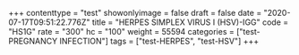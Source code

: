 +++
contenttype = "test"
showonlyimage = false
draft = false
date = "2020-07-17T09:51:22.776Z"
title = "HERPES SIMPLEX VIRUS I (HSV)-IGG"
code = "HS1G"
rate = "300"
hc = "100"
weight = 55594
categories = ["test-PREGNANCY INFECTION"]
tags = ["test-HERPES", "test-HSV"]
+++


